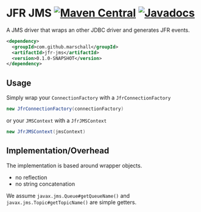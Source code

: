 JFR JMS [![Maven Central](https://maven-badges.herokuapp.com/maven-central/com.github.marschall/jfr-jms/badge.svg)](https://maven-badges.herokuapp.com/maven-central/com.github.marschall/jfr-jms) [![Javadocs](https://www.javadoc.io/badge/com.github.marschall/jfr-jms.svg)](https://www.javadoc.io/doc/com.github.marschall/jfr-jms)
=======

A JMS driver that wraps an other JDBC driver and generates JFR events.

```xml
<dependency>
  <groupId>com.github.marschall</groupId>
  <artifactId>jfr-jms</artifactId>
  <version>0.1.0-SNAPSHOT</version>
</dependency>
```

Usage
-----

Simply wrap your `ConnectionFactory` with a `JfrConnectionFactory`

```java
new JfrConnectionFactory(connectionFactory)
```

or your `JMSContext` with a `JfrJMSContext`


```java
new JfrJMSContext(jmsContext)
```

Implementation/Overhead
-----------------------

The implementation is based around wrapper objects.

* no reflection
* no string concatenation

We assume `javax.jms.Queue#getQueueName()` and `javax.jms.Topic#getTopicName()` are simple getters.

